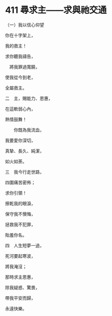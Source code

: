 # 411 尋求主——求與祂交通

（一）我以信心仰望

你在十字架上，

我的救主！

求你聽我禱告，

　將我罪過寬饒，

使我從今到老，

全屬救主。

二　主，賜能力、恩惠，

在這軟弱心內，

熱情鼓舞！

　　你既為我流血，

我要愛你深切，

真摯、長久、純潔，

如火如荼。

三　我今行走世路，

四圍痛苦密佈；

求你引領！

擦乾我的眼淚，

保守我不懊悔，

拯救我不犯罪，

貽羞你名。

四　人生短夢一過，

死河要起寒波，

將我淹沒；

那時求主恩惠，

除我疑惑、驚畏，

帶我平安而歸，

永遠快樂。

